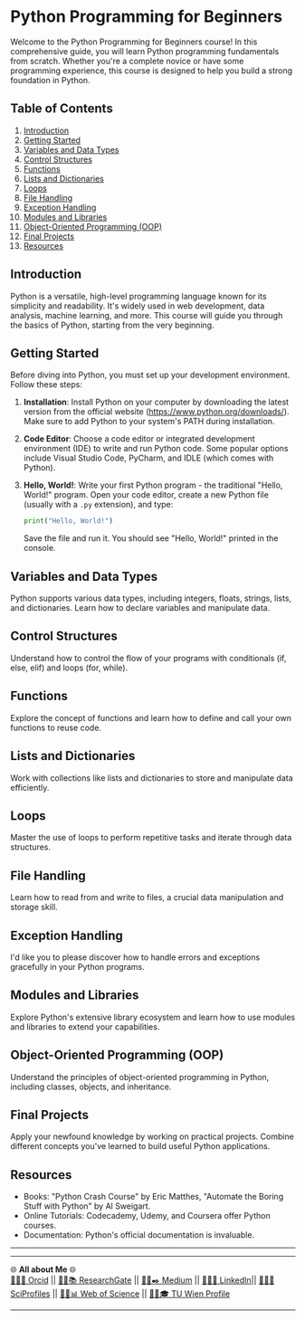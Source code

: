 # Python Programming for Beginners

Welcome to the Python Programming for Beginners course! In this comprehensive guide, you will learn Python programming fundamentals from scratch. Whether you're a complete novice or have some programming experience, this course is designed to help you build a strong foundation in Python.

## Table of Contents

1. [Introduction](#introduction)
2. [Getting Started](#getting-started)
3. [Variables and Data Types](#variables-and-data-types)
4. [Control Structures](#control-structures)
5. [Functions](#functions)
6. [Lists and Dictionaries](#lists-and-dictionaries)
7. [Loops](#loops)
8. [File Handling](#file-handling)
9. [Exception Handling](#exception-handling)
10. [Modules and Libraries](#modules-and-libraries)
11. [Object-Oriented Programming (OOP)](#object-oriented-programming-oop)
12. [Final Projects](#final-projects)
13. [Resources](#resources)

## Introduction

Python is a versatile, high-level programming language known for its simplicity and readability. It's widely used in web development, data analysis, machine learning, and more. This course will guide you through the basics of Python, starting from the very beginning.

## Getting Started

Before diving into Python, you must set up your development environment. Follow these steps:

1. **Installation**: Install Python on your computer by downloading the latest version from the official website (https://www.python.org/downloads/). Make sure to add Python to your system's PATH during installation.

2. **Code Editor**: Choose a code editor or integrated development environment (IDE) to write and run Python code. Some popular options include Visual Studio Code, PyCharm, and IDLE (which comes with Python).

3. **Hello, World!**: Write your first Python program - the traditional "Hello, World!" program. Open your code editor, create a new Python file (usually with a `.py` extension), and type:

    ```python
    print("Hello, World!")
    ```

    Save the file and run it. You should see "Hello, World!" printed in the console.

## Variables and Data Types

Python supports various data types, including integers, floats, strings, lists, and dictionaries. Learn how to declare variables and manipulate data.

## Control Structures

Understand how to control the flow of your programs with conditionals (if, else, elif) and loops (for, while).

## Functions

Explore the concept of functions and learn how to define and call your own functions to reuse code.

## Lists and Dictionaries

Work with collections like lists and dictionaries to store and manipulate data efficiently.

## Loops

Master the use of loops to perform repetitive tasks and iterate through data structures.

## File Handling

Learn how to read from and write to files, a crucial data manipulation and storage skill.

## Exception Handling

I'd like you to please discover how to handle errors and exceptions gracefully in your Python programs.

## Modules and Libraries

Explore Python's extensive library ecosystem and learn how to use modules and libraries to extend your capabilities.

## Object-Oriented Programming (OOP)

Understand the principles of object-oriented programming in Python, including classes, objects, and inheritance.

## Final Projects

Apply your newfound knowledge by working on practical projects. Combine different concepts you've learned to build useful Python applications.

## Resources
- Books: "Python Crash Course" by Eric Matthes, "Automate the Boring Stuff with Python" by Al Sweigart.
- Online Tutorials: Codecademy, Udemy, and Coursera offer Python courses.
- Documentation: Python's official documentation is invaluable.
____________
____________

🌐 **All about Me** 🌐
<br/>
[🔗✨💼 Orcid](https://www.orcid.org) || [🔗✨📚 ResearchGate](https://www.researchgate.net) || [🔗✨✒️ Medium](https://www.medium.com) || [🔗✨👔 LinkedIn](https://www.linkedin.com)|| [🔗✨🔬 SciProfiles](https://www.sciprofiles.com) || [🔗✨📊 Web of Science](https://www.webofscience.com) || [🔗✨🎓 TU Wien Profile](https://www.tuwien.ac.at/en)
____________
